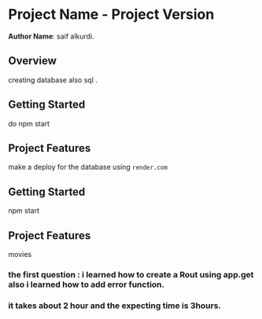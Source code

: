 # Project Name - Project Version

**Author Name**: saif alkurdi.

## Overview
creating database also sql .
## Getting Started
do npm start

## Project Features
make a deploy for the database using `render.com`

## Getting Started
npm start

## Project Features
movies

### the first question : i learned how to create a Rout using app.get also i learned how to add error function.

### it takes about 2 hour and the expecting time is 3hours.